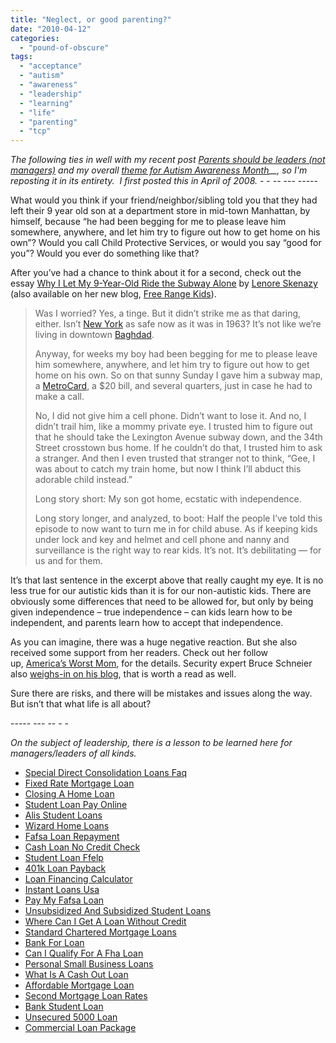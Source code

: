 ```yaml
---
title: "Neglect, or good parenting?"
date: "2010-04-12"
categories: 
  - "pound-of-obscure"
tags: 
  - "acceptance"
  - "autism"
  - "awareness"
  - "leadership"
  - "learning"
  - "life"
  - "parenting"
  - "tcp"
---
```


_The following ties in well with my recent post [Parents should be leaders (not managers)](http://blog.gbrettmiller.com/parents-should-be-leaders-not-managers/)_ _and my overall [theme for Autism Awareness Month](http://blog.gbrettmiller.com/parents-should-be-leaders-not-managers/)__, so I'm reposting it in its entirety.  I first posted this in April of 2008._ \- - -- --- -----

What would you think if your friend/neighbor/sibling told you that they had left their 9 year old son at a department store in mid-town Manhattan, by himself, because “he had been begging for me to please leave him somewhere, anywhere, and let him try to figure out how to get home on his own”? Would you call Child Protective Services, or would you say “good for you”? Would you ever do something like that?

After you’ve had a chance to think about it for a second, check out the essay [Why I Let My 9-Year-Old Ride the Subway Alone](http://www.nysun.com/editorials/why-i-let-my-9-year-old-ride-subway-alone) by [Lenore Skenazy](http://www.nysun.com/lenore-skenazy) (also available on her new blog, [Free Range Kids](http://freerangekids.wordpress.com/2008/04/06/why-i-let-my-9-year-old-ride-the-subway-alone/)).

> Was I worried? Yes, a tinge. But it didn’t strike me as that daring, either. Isn’t [New York](http://www.nysun.com/related_results.php?term=New+York "New York") as safe now as it was in 1963? It’s not like we’re living in downtown [Baghdad](http://www.nysun.com/related_results.php?term=Baghdad "Baghdad").
> 
> Anyway, for weeks my boy had been begging for me to please leave him somewhere, anywhere, and let him try to figure out how to get home on his own. So on that sunny Sunday I gave him a subway map, a [MetroCard](http://www.nysun.com/related_results.php?term=MTA+MetroCard "MTA MetroCard"), a $20 bill, and several quarters, just in case he had to make a call.
> 
> No, I did not give him a cell phone. Didn’t want to lose it. And no, I didn’t trail him, like a mommy private eye. I trusted him to figure out that he should take the Lexington Avenue subway down, and the 34th Street crosstown bus home. If he couldn’t do that, I trusted him to ask a stranger. And then I even trusted that stranger not to think, “Gee, I was about to catch my train home, but now I think I’ll abduct this adorable child instead.”
> 
> Long story short: My son got home, ecstatic with independence.
> 
> Long story longer, and analyzed, to boot: Half the people I’ve told this episode to now want to turn me in for child abuse. As if keeping kids under lock and key and helmet and cell phone and nanny and surveillance is the right way to rear kids. It’s not. It’s debilitating — for us and for them.

It’s that last sentence in the excerpt above that really caught my eye. It is no less true for our autistic kids than it is for our non-autistic kids. There are obviously some differences that need to be allowed for, but only by being given independence – true independence – can kids learn how to be independent, and parents learn how to accept that independence.

As you can imagine, there was a huge negative reaction. But she also received some support from her readers. Check out her follow up, [America’s Worst Mom](http://www.nysun.com/editorials/%E2%80%98america%E2%80%99s-worst-mom%E2%80%99), for the details. Security expert Bruce Schneier also [weighs-in on his blog](http://www.schneier.com/blog/archives/2008/04/overestimating.html), that is worth a read as well.

Sure there are risks, and there will be mistakes and issues along the way. But isn’t that what life is all about?

\----- --- -- - -

_On the subject of leadership, there is a lesson to be learned here for managers/leaders of all kinds._

- [Special Direct Consolidation Loans Faq](http://www.consejocafe.org/?Special-Direct-Consolidation-Loans-Faq)
- [Fixed Rate Mortgage Loan](http://www.franklinny.org/?Fixed-Rate-Mortgage-Loan)
- [Closing A Home Loan](http://www.consejocafe.org/?Closing-A-Home-Loan)
- [Student Loan Pay Online](http://gbbkolejka.pl/?Student-Loan-Pay-Online)
- [Alis Student Loans](http://www.franklinny.org/?Alis-Student-Loans)
- [Wizard Home Loans](http://usasportgroup.com/?Wizard-Home-Loans)
- [Fafsa Loan Repayment](http://www.amarysia.gr/?Fafsa-Loan-Repayment)
- [Cash Loan No Credit Check](http://www.mariebo.org/?Cash-Loan-No-Credit-Check)
- [Student Loan Ffelp](http://gbbkolejka.pl/?Student-Loan-Ffelp)
- [401k Loan Payback](http://www.consejocafe.org/?401k-Loan-Payback)
- [Loan Financing Calculator](http://www.mariebo.org/?Loan-Financing-Calculator)
- [Instant Loans Usa](http://www.consejocafe.org/?Instant-Loans-Usa)
- [Pay My Fafsa Loan](http://usasportgroup.com/?Pay-My-Fafsa-Loan)
- [Unsubsidized And Subsidized Student Loans](http://www.amarysia.gr/?Unsubsidized-And-Subsidized-Student-Loans)
- [Where Can I Get A Loan Without Credit](http://usasportgroup.com/?Where-Can-I-Get-A-Loan-Without-Credit)
- [Standard Chartered Mortgage Loans](http://gbbkolejka.pl/?Standard-Chartered-Mortgage-Loans)
- [Bank For Loan](http://usasportgroup.com/?Bank-For-Loan)
- [Can I Qualify For A Fha Loan](http://www.franklinny.org/?Can-I-Qualify-For-A-Fha-Loan)
- [Personal Small Business Loans](http://www.franklinny.org/?Personal-Small-Business-Loans)
- [What Is A Cash Out Loan](http://www.amarysia.gr/?What-Is-A-Cash-Out-Loan)
- [Affordable Mortgage Loan](http://usasportgroup.com/?Affordable-Mortgage-Loan)
- [Second Mortgage Loan Rates](http://www.mariebo.org/?Second-Mortgage-Loan-Rates)
- [Bank Student Loan](http://www.mariebo.org/?Bank-Student-Loan)
- [Unsecured 5000 Loan](http://www.amarysia.gr/?Unsecured-5000-Loan)
- [Commercial Loan Package](http://www.mariebo.org/?Commercial-Loan-Package)
